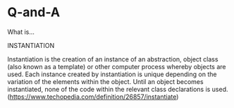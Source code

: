 # Q-and-A

What is...

INSTANTIATION

Instantiation is the creation of an instance of an abstraction, object class (also known as a template) or other computer process whereby objects are used. Each instance created by instantiation is unique depending on the variation of the elements within the object. Until an object becomes instantiated, none of the code within the relevant class declarations is used. (https://www.techopedia.com/definition/26857/instantiate)

